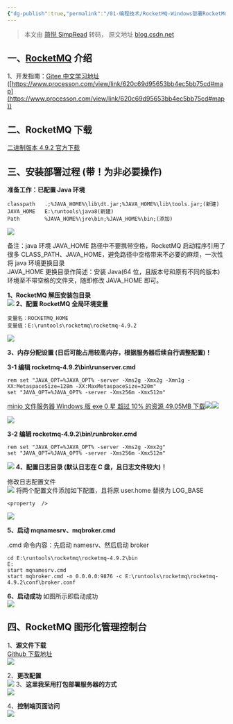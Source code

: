 ```yaml
---
{"dg-publish":true,"permalink":"/01-编程技术/RocketMQ-Windows部署RocketMq/","dgPassFrontmatter":true,"created":"2023-10-26T22:43:43.958+08:00","updated":"2023-11-09T17:11:34.000+08:00"}
---
```


> 本文由 [简悦 SimpRead](http://ksria.com/simpread/) 转码， 原文地址 [blog.csdn.net](https://blog.csdn.net/qq_45872465/article/details/122961677?spm=1001.2014.3001.5502)



## 一、[RocketMQ](https://so.csdn.net/so/search?q=RocketMQ&spm=1001.2101.3001.7020) 介绍

1、开发指南：[Gitee 中文学习地址](https://gitee.com/apache/rocketmq/tree/master/docs/cn#/apache/rocketmq/blob/master/docs/cn/best_practice.md) ([https://www.processon.com/view/link/620c69d95653bb4ec5bb75cd#map](https://www.processon.com/view/link/620c69d95653bb4ec5bb75cd#map))


## 二、RocketMQ 下载

[二进制版本 4.9.2 官方下载](https://www.apache.org/dyn/closer.cgi?path=rocketmq/4.9.2/rocketmq-all-4.9.2-bin-release.zip)


## 三、安装部署过程 (带！为非必要操作)

**准备工作：已配置 Java 环境**

```
classpath	.;%JAVA_HOME%\lib\dt.jar;%JAVA_HOME%\lib\tools.jar;(新建)
JAVA_HOME	E:\runtools\java8(新建)
Path		%JAVA_HOME%\jre\bin;%JAVA_HOME%\bin;(添加)
```

![](https://img-blog.csdnimg.cn/f8e215d0421b4bf180eed95054c5365f.png?x-oss-process=image/watermark,type_d3F5LXplbmhlaQ,shadow_50,text_Q1NETiBA5a2m5LiN5Lya55qE5bCP5YWt5a2Q,size_11,color_FFFFFF,t_70,g_se,x_16#crop=0&crop=0&crop=1&crop=1&id=PBCrt&originHeight=531&originWidth=455&originalType=binary&ratio=1&rotation=0&showTitle=false&status=done&style=none&title=)

备注：java 环境 JAVA_HOME 路径中不要携带空格，RocketMQ 启动程序引用了很多 CLASS_PATH、JAVA_HOME，避免路径中空格带来不必要的麻烦，一次性将 java 环境更换目录<br />JAVA_HOME 更换目录作简述：安装 Java(64 位，且版本号和原有不同的版本) 环境至不带空格的文件夹，随即修改 JAVA_HOME 即可。

**1、RocketMQ 解压安装包目录**  
![](https://img-blog.csdnimg.cn/5a97042affa84fd09561864b9827d120.png?x-oss-process=image/watermark,type_d3F5LXplbmhlaQ,shadow_50,text_Q1NETiBA5a2m5LiN5Lya55qE5bCP5YWt5a2Q,size_14,color_FFFFFF,t_70,g_se,x_16#crop=0&crop=0&crop=1&crop=1&id=d9Byr&originHeight=294&originWidth=576&originalType=binary&ratio=1&rotation=0&showTitle=false&status=done&style=none&title=)
**2、配置 RocketMQ 全局环境变量**

```
变量名：ROCKETMQ_HOME
变量值：E:\runtools\rocketmq\rocketmq-4.9.2
```

![](https://img-blog.csdnimg.cn/5ca4908c571944abb1fb974ed88f9a99.png?x-oss-process=image/watermark,type_d3F5LXplbmhlaQ,shadow_50,text_Q1NETiBA5a2m5LiN5Lya55qE5bCP5YWt5a2Q,size_20,color_FFFFFF,t_70,g_se,x_16#crop=0&crop=0&crop=1&crop=1&id=U8kdY&originHeight=671&originWidth=1380&originalType=binary&ratio=1&rotation=0&showTitle=false&status=done&style=none&title=)

**3、内存分配设置 (日后可能占用较高内存，根据服务器后续自行调整配置)！**

**3-1 编辑 rocketmq-4.9.2\bin\runserver.cmd**

```
rem set "JAVA_OPT=%JAVA_OPT% -server -Xms2g -Xmx2g -Xmn1g -XX:MetaspaceSize=128m -XX:MaxMetaspaceSize=320m"
set "JAVA_OPT=%JAVA_OPT% -server -Xms256m -Xmx512m"
```

[minio 文件服务器 Windows 版 exe  0 星 超过 10% 的资源 49.05MB  下载](https://download.csdn.net/download/kaka_qwerty/12832725)![](https://csdnimg.cn/release/blogv2/dist/components/img/star.png#crop=0&crop=0&crop=1&crop=1&id=XDoLY&originHeight=26&originWidth=26&originalType=binary&ratio=1&rotation=0&showTitle=false&status=done&style=none&title=)![](https://csdnimg.cn/release/blogv2/dist/components/img/arrowDownWhite.png#crop=0&crop=0&crop=1&crop=1&id=fijTi&originHeight=32&originWidth=32&originalType=binary&ratio=1&rotation=0&showTitle=false&status=done&style=none&title=)

![](https://img-blog.csdnimg.cn/3684935a3c3943cb85106db2f92d0f87.png?x-oss-process=image/watermark,type_d3F5LXplbmhlaQ,shadow_50,text_Q1NETiBA5a2m5LiN5Lya55qE5bCP5YWt5a2Q,size_20,color_FFFFFF,t_70,g_se,x_16#crop=0&crop=0&crop=1&crop=1&id=Lj3Dk&originHeight=619&originWidth=1642&originalType=binary&ratio=1&rotation=0&showTitle=false&status=done&style=none&title=)

**3-2 编辑 rocketmq-4.9.2\bin\runbroker.cmd**  

```
rem set "JAVA_OPT=%JAVA_OPT% -server -Xms2g -Xmx2g"
set "JAVA_OPT=%JAVA_OPT% -server -Xms256m -Xmx512m"
```

![](https://img-blog.csdnimg.cn/5e2fd08aff9a45a7a9bb96c1dd13b0b2.png?x-oss-process=image/watermark,type_d3F5LXplbmhlaQ,shadow_50,text_Q1NETiBA5a2m5LiN5Lya55qE5bCP5YWt5a2Q,size_20,color_FFFFFF,t_70,g_se,x_16#crop=0&crop=0&crop=1&crop=1&id=ksbu4&originHeight=491&originWidth=1282&originalType=binary&ratio=1&rotation=0&showTitle=false&status=done&style=none&title=)
**4、配置日志目录 (默认日志在 C 盘，且日志文件较大)！**

修改日志配置文件  
![](https://img-blog.csdnimg.cn/264bb60589154ed898a00a6522ebd9c4.png?x-oss-process=image/watermark,type_d3F5LXplbmhlaQ,shadow_50,text_Q1NETiBA5a2m5LiN5Lya55qE5bCP5YWt5a2Q,size_18,color_FFFFFF,t_70,g_se,x_16#crop=0&crop=0&crop=1&crop=1&id=Ih0cD&originHeight=419&originWidth=742&originalType=binary&ratio=1&rotation=0&showTitle=false&status=done&style=none&title=)
将两个配置文件添加如下配置，且将原 user.home 替换为 LOG_BASE
```
<property  />
```

![](https://img-blog.csdnimg.cn/fc5afdf8442d4a0687f3d250374438fc.png?x-oss-process=image/watermark,type_d3F5LXplbmhlaQ,shadow_50,text_Q1NETiBA5a2m5LiN5Lya55qE5bCP5YWt5a2Q,size_20,color_FFFFFF,t_70,g_se,x_16#crop=0&crop=0&crop=1&crop=1&id=NjB3P&originHeight=613&originWidth=1219&originalType=binary&ratio=1&rotation=0&showTitle=false&status=done&style=none&title=)

**5、启动 mqnamesrv、mqbroker.cmd**  

.cmd 命令内容：先启动 namesrv、然后启动 broker  
```
cd E:\runtools\rocketmq\rocketmq-4.9.2\bin
E:
start mqnamesrv.cmd
start mqbroker.cmd -n 0.0.0.0:9876 -c E:\runtools\rocketmq\rocketmq-4.9.2\conf\broker.conf
```

**6、启动成功**
如图所示即启动成功  
![](https://img-blog.csdnimg.cn/91c9f0cae9d44dc587f9f4b8ab511f5f.png?x-oss-process=image/watermark,type_d3F5LXplbmhlaQ,shadow_50,text_Q1NETiBA5a2m5LiN5Lya55qE5bCP5YWt5a2Q,size_20,color_FFFFFF,t_70,g_se,x_16#crop=0&crop=0&crop=1&crop=1&id=k2kLg&originHeight=453&originWidth=1376&originalType=binary&ratio=1&rotation=0&showTitle=false&status=done&style=none&title=)


## 四、RocketMQ 图形化管理控制台

1、**源文件下载**  
[Github 下载地址](https://github.com/apache/rocketmq-externals)  
![](https://img-blog.csdnimg.cn/cf6a6bbf388e48e1a99665827a075cde.png?x-oss-process=image/watermark,type_d3F5LXplbmhlaQ,shadow_50,text_Q1NETiBA5a2m5LiN5Lya55qE5bCP5YWt5a2Q,size_14,color_FFFFFF,t_70,g_se,x_16#crop=0&crop=0&crop=1&crop=1&id=S8KJy&originHeight=650&originWidth=603&originalType=binary&ratio=1&rotation=0&showTitle=false&status=done&style=none&title=)

2、**更改配置**  
![](https://img-blog.csdnimg.cn/1c4e8ac2525c4d7eac9f4492b802589f.png?x-oss-process=image/watermark,type_d3F5LXplbmhlaQ,shadow_50,text_Q1NETiBA5a2m5LiN5Lya55qE5bCP5YWt5a2Q,size_20,color_FFFFFF,t_70,g_se,x_16#crop=0&crop=0&crop=1&crop=1&id=eC7TV&originHeight=692&originWidth=1013&originalType=binary&ratio=1&rotation=0&showTitle=false&status=done&style=none&title=)
3、**这里我采用打包部署服务器的方式**  
![](https://img-blog.csdnimg.cn/00f24a4099044859b038757265fe7249.png?x-oss-process=image/watermark,type_d3F5LXplbmhlaQ,shadow_50,text_Q1NETiBA5a2m5LiN5Lya55qE5bCP5YWt5a2Q,size_8,color_FFFFFF,t_70,g_se,x_16#crop=0&crop=0&crop=1&crop=1&id=wExoI&originHeight=361&originWidth=339&originalType=binary&ratio=1&rotation=0&showTitle=false&status=done&style=none&title=)

4、**控制端页面访问**  
![](https://img-blog.csdnimg.cn/2a543969b40d48468d706d35fa2f28ca.png?x-oss-process=image/watermark,type_d3F5LXplbmhlaQ,shadow_50,text_Q1NETiBA5a2m5LiN5Lya55qE5bCP5YWt5a2Q,size_20,color_FFFFFF,t_70,g_se,x_16#crop=0&crop=0&crop=1&crop=1&id=lbRyR&originHeight=665&originWidth=1692&originalType=binary&ratio=1&rotation=0&showTitle=false&status=done&style=none&title=)
